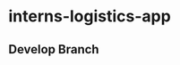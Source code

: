 # interns-logistics-app

## Develop Branch

<img src="https://cdn.dribbble.com/users/77531/screenshots/15826132/media/7f7b78b8affc304ff266c90d33d514b8.png?compress=1&resize=1200x900&vertical=top" alt="">
